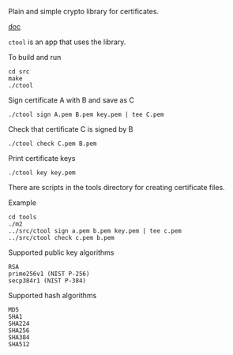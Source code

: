 Plain and simple crypto library for certificates.

[doc](https://georgeweigt.github.io/certificate-tool.pdf)

`ctool` is an app that uses the library.

To build and run

```
cd src
make
./ctool
```

Sign certificate A with B and save as C

```
./ctool sign A.pem B.pem key.pem | tee C.pem
```

Check that certificate C is signed by B

```
./ctool check C.pem B.pem
```

Print certificate keys

```
./ctool key key.pem
```

There are scripts in the tools directory for creating certificate files.

Example

```
cd tools
./m2
../src/ctool sign a.pem b.pem key.pem | tee c.pem
../src/ctool check c.pem b.pem
```

Supported public key algorithms

```
RSA
prime256v1 (NIST P-256)
secp384r1 (NIST P-384)
```

Supported hash algorithms

```
MD5
SHA1
SHA224
SHA256
SHA384
SHA512
```
